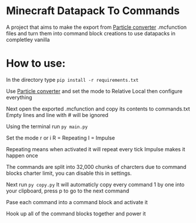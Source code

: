 # Minecraft Datapack To Commands

A project that aims to make the export from [Particle converter](https://github.com/kemo14331/Particle-Converter/tree/main) .mcfunction files and turn them into command block creations to use datapacks in completley vanilla

# How to use:

In the directory type `pip install -r requirements.txt`

Use [Particle converter](https://github.com/kemo14331/Particle-Converter/tree/main) and set the mode to Relative Local then configure everything

Next open the exported .mcfunction and copy its contents to commands.txt Empty lines and line with # will be ignored

Using the terminal run `py main.py`

Set the mode r or i
R = Repeating
I = Impulse

Repeating means when activated it will repeat every tick
Impulse makes it happen once

The commands are split into 32,000 chunks of charcters due to command blocks charter limit, you can disable this in settings.


Next run `py copy.py`
It will automaticly copy every command 1 by one into your clipboard, press p to go to the next command

Pase each command into a command block and activate it

Hook up all of the command blocks together and power it

